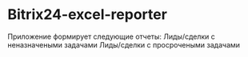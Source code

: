 # Bitrix24-excel-reporter
Приложение формирует следующие отчеты:
Лиды/сделки с неназначеными задачами
Лиды/сделки с просрочеными задачами
